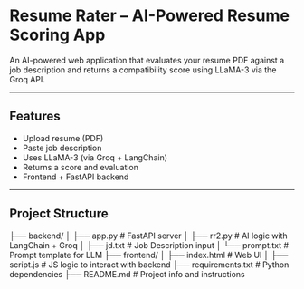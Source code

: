 # Resume Rater – AI-Powered Resume Scoring App

An AI-powered web application that evaluates your resume PDF against a job description and returns a compatibility score using LLaMA-3 via the Groq API.

---

## Features

- Upload resume (PDF)
- Paste job description
- Uses LLaMA-3 (via Groq + LangChain)
- Returns a score and evaluation
- Frontend + FastAPI backend

---

## Project Structure
├── backend/
│ ├── app.py # FastAPI server
│ ├── rr2.py # AI logic with LangChain + Groq
│ ├── jd.txt # Job Description input
│ └── prompt.txt # Prompt template for LLM
├── frontend/
│ ├── index.html # Web UI
│ ├── script.js # JS logic to interact with backend
├── requirements.txt # Python dependencies
├── README.md # Project info and instructions
